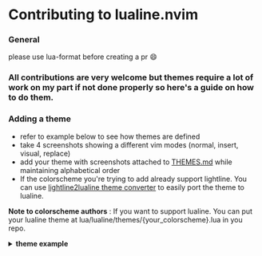 # Contributing to lualine.nvim


### General

please use lua-format before creating a pr :smile:

### All contributions are very welcome but themes require a lot of work on my part if not done properly so here's a guide on how to do them.

### Adding a theme

* refer to example below to see how themes are defined
* take 4 screenshots showing a different vim modes (normal, insert, visual, replace)
* add your theme with screenshots attached to [THEMES.md](./THEMES.md) while maintaining alphabetical order
* If the colorscheme you're trying to add already support lightline. You can use
[lightline2lualine theme converter](https://gist.github.com/shadmansaleh/000871c9a608a012721c6acc6d7a19b9) to easily port the theme to lualine.

**Note to colorscheme authors** : If you want to support lualine. You can put your
lualine theme at lua/lualine/themes/{your_colorscheme}.lua in you repo.

<details>
<summary><b>theme example</b></summary>

To create a custom theme you need to define a colorscheme for each of vim's modes. Each mode has a `fg` and `bg` field for every lualine section.
You can add special effects with `gui`.

Adding theme is really easy in lua. Here is and example of a gruvbox theme.

```lua
local gruvbox = {  }

local colors = {
  black        = "#282828",
  white        = '#ebdbb2',
  red          = '#fb4934',
  green        = '#b8bb26',
  blue         = '#83a598',
  yellow       = '#fe8019',
  gray         = '#a89984',
  darkgray     = '#3c3836',
  lightgray    = '#504945',
  inactivegray = '#7c6f64',
}

gruvbox.normal = {
  -- gui parameter is optional and behaves the same way as in vim's highlight command
  a = { bg = colors.gray, fg = colors.black, gui = "bold", },
  b = { bg = colors.lightgray, fg  = colors.white, },
  c = { bg = colors.darkgray, fg = colors.gray }
}

gruvbox.insert = {
  a = { bg = colors.blue, fg = colors.black, gui = "bold", },
  b = { bg = colors.lightgray, fg = colors.white, },
  c = { bg = colors.lightgray, fg = colors.white }
}


gruvbox.visual = {
  a = { bg = colors.yellow, fg = colors.black, gui = "bold", },
  b = { bg = colors.lightgray, fg = colors.white, },
  c = { bg = colors.inactivegray, fg = colors.black },
}

gruvbox.replace = {
  a = { bg = colors.red, fg = colors.black, gui = "bold", },
  b = { bg = colors.lightgray, fg = colors.white, },
  c = { bg = colors.black, fg = colors.white },
}

gruvbox.command = {
  a = { bg = colors.green, fg = colors.black, gui = "bold", },
  b = { bg = colors.lightgray, fg = colors.white, },
  c = { bg = colors.inactivegray, fg = colors.black },
}

-- you can assign one colorscheme to another, if a colorscheme is
-- undefined it falls back to normal
gruvbox.terminal = gruvbox.normal

gruvbox.inactive = {
  a = { bg = colors.darkgray, fg = colors.gray, gui = "bold", },
  b = { bg = colors.darkgray, fg = colors.gray, },
  c = { bg = colors.darkgray, fg = colors.gray },
}

require('lualine').setup {options = {theme = gruvbox}}
```

</details>
